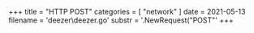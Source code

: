 +++
title = "HTTP POST"
categories = [ "network" ]
date = 2021-05-13
filename = 'deezer\deezer.go'
substr = '.NewRequest("POST"'
+++
